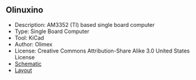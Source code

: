 

## Olinuxino
* Description: AM3352 (TI) based single board computer
* Type: Single Board Computer
* Tool: KiCad
* Author: Olimex
* License: Creative Commons Attribution-Share Alike 3.0 United States License
* [Schematic](https://github.com/OLIMEX/OLINUXINO/tree/master/HARDWARE/A64-OLinuXino/A64-OLinuXino_Rev_B)
* [Layout](https://github.com/OLIMEX/OLINUXINO/tree/master/HARDWARE/A64-OLinuXino/A64-OLinuXino_Rev_B)


